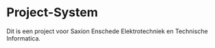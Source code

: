 # Project-System

Dit is een project voor Saxion Enschede Elektrotechniek en Technische Informatica.
